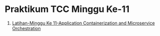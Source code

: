 # Praktikum TCC Minggu Ke-11
1. [Latihan-Minggu Ke 11-Application Containerization and Microservice Orchestration](/minggu-11/latihan-minggu-11.md)